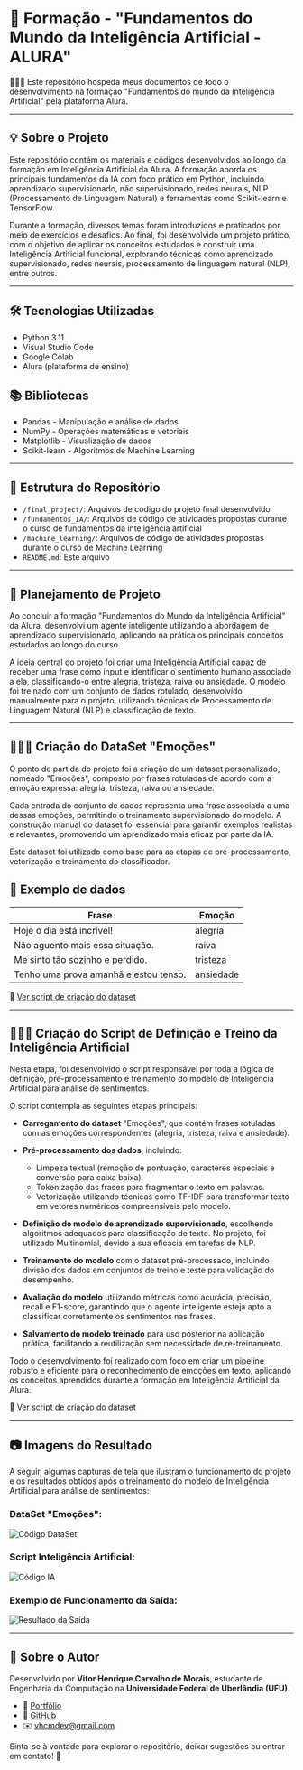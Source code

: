 # 🧠 Formação - "Fundamentos do Mundo da Inteligência Artificial - ALURA"


🧑🏽‍💻 Este repositório hospeda meus documentos de todo o desenvolvimento na formação "Fundamentos do mundo da Inteligência Artificial" pela plataforma Alura.

---

## 💡 Sobre o Projeto

Este repositório contém os materiais e códigos desenvolvidos ao longo da formação em Inteligência Artificial da Alura. A formação aborda os principais fundamentos da IA com foco prático em Python,
incluindo aprendizado supervisionado, não supervisionado, redes neurais, NLP (Processamento de Linguagem Natural) e ferramentas como Scikit-learn e TensorFlow.

Durante a formação, diversos temas foram introduzidos e praticados por meio de exercícios e desafios. Ao final, foi desenvolvido um projeto prático, com o objetivo de aplicar 
os conceitos estudados e construir uma Inteligência Artificial funcional, explorando técnicas como aprendizado supervisionado, redes neurais, processamento de linguagem 
natural (NLP), entre outros.

---

## 🛠️ Tecnologias Utilizadas

- Python 3.11
- Visual Studio Code
- Google Colab
- Alura (plataforma de ensino)

## 📚 Bibliotecas

- Pandas - Manipulação e análise de dados
- NumPy - Operações matemáticas e vetoriais
- Matplotlib - Visualização de dados
- Scikit-learn - Algoritmos de Machine Learning

---

## 📂 Estrutura do Repositório

- `/final_project/`: Arquivos de código do projeto final desenvolvido
- `/fundamentos_IA/`: Arquivos de código de atividades propostas durante o curso de fundamentos da inteligência artificial
- `/machine_learning/`: Arquivos de código de atividades propostas durante o curso de Machine Learning
- `README.md`: Este arquivo
  
---

## 💭 Planejamento de Projeto

Ao concluir a formação "Fundamentos do Mundo da Inteligência Artificial" da Alura, desenvolvi um agente inteligente utilizando a abordagem de aprendizado supervisionado, aplicando na prática os principais conceitos estudados ao longo do curso.

A ideia central do projeto foi criar uma Inteligência Artificial capaz de receber uma frase como input e identificar o sentimento humano associado a ela, classificando-o entre alegria, tristeza, raiva ou ansiedade. O modelo foi treinado com um conjunto de dados rotulado, desenvolvido manualmente para o projeto, utilizando técnicas de Processamento de Linguagem Natural (NLP) e classificação de texto.

---

## 🧑🏽‍💻 Criação do DataSet "Emoções"

O ponto de partida do projeto foi a criação de um dataset personalizado, nomeado "Emoções", composto por frases rotuladas de acordo com a emoção expressa: alegria, tristeza, raiva ou ansiedade.

Cada entrada do conjunto de dados representa uma frase associada a uma dessas emoções, permitindo o treinamento supervisionado do modelo. A construção manual do dataset foi essencial para garantir exemplos realistas e relevantes, promovendo um aprendizado mais eficaz por parte da IA.

Este dataset foi utilizado como base para as etapas de pré-processamento, vetorização e treinamento do classificador.

## 📝 Exemplo de dados

| Frase                                 | Emoção    |
| ------------------------------------- | --------- |
| Hoje o dia está incrível!             | alegria   |
| Não aguento mais essa situação.       | raiva     |
| Me sinto tão sozinho e perdido.       | tristeza  |
| Tenho uma prova amanhã e estou tenso. | ansiedade |

🔗 [Ver script de criação do dataset](./final_project/dataset_emocoes.py)

---

## 🧑🏽‍💻 Criação do Script de Definição e Treino da Inteligência Artificial

Nesta etapa, foi desenvolvido o script responsável por toda a lógica de definição, pré-processamento e treinamento do modelo de Inteligência Artificial para análise de sentimentos.

O script contempla as seguintes etapas principais:

- **Carregamento do dataset** "Emoções", que contém frases rotuladas com as emoções correspondentes (alegria, tristeza, raiva e ansiedade).

- **Pré-processamento dos dados**, incluindo:  
  - Limpeza textual (remoção de pontuação, caracteres especiais e conversão para caixa baixa).  
  - Tokenização das frases para fragmentar o texto em palavras.  
  - Vetorização utilizando técnicas como TF-IDF para transformar texto em vetores numéricos compreensíveis pelo modelo.

- **Definição do modelo de aprendizado supervisionado**, escolhendo algoritmos adequados para classificação de texto. No projeto, foi utilizado Multinomial, devido à sua eficácia em tarefas de NLP.

- **Treinamento do modelo** com o dataset pré-processado, incluindo divisão dos dados em conjuntos de treino e teste para validação do desempenho.

- **Avaliação do modelo** utilizando métricas como acurácia, precisão, recall e F1-score, garantindo que o agente inteligente esteja apto a classificar corretamente os sentimentos nas frases.

- **Salvamento do modelo treinado** para uso posterior na aplicação prática, facilitando a reutilização sem necessidade de re-treinamento.

Todo o desenvolvimento foi realizado com foco em criar um pipeline robusto e eficiente para o reconhecimento de emoções em texto, aplicando os conceitos aprendidos durante a formação em Inteligência Artificial da Alura.

🔗 [Ver script de criação do dataset](./final_project/dataset_emocoes.py)

---

## 📷 Imagens do Resultado

A seguir, algumas capturas de tela que ilustram o funcionamento do projeto e os resultados obtidos após o treinamento do modelo de Inteligência Artificial para análise de sentimentos:

### DataSet "Emoções":
![Código DataSet](./final_project/codigo_dataset.png)

### Script Inteligência Artificial:
![Código IA](./final_project/codigo_IA_previsão.png)

### Exemplo de Funcionamento da Saída: 
![Resultado da Saída](./final_project/"")

---

## 👤 Sobre o Autor

Desenvolvido por **Vitor Henrique Carvalho de Morais**, estudante de Engenharia da Computação na **Universidade Federal de Uberlândia (UFU)**.

- 💼 [Portfólio](https://vhcdev.netlify.app/)
- 🐙 [GitHub](https://github.com/Vhcmorais)
- ✉️ vhcmdev@gmail.com

Sinta-se à vontade para explorar o repositório, deixar sugestões ou entrar em contato! 🚀
